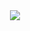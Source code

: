 <div align="justify">



<!-- Profile -->
<!-- <p align="left"><strong><samp>「</samp></strong></p> -->
<div align='center'>
<image src='https://github.com/w0rkm4n/w0rkm4n/blob/main/media/pixel-jeff-matrix-s.gif' >
</div>
<!-- <br> -->
<!--   <p align="center">
    <samp>
      <br>
        <image src="https://readme-typing-svg.herokuapp.com?font=Iosevka&size=18&color=CD0404&center=true&width=520&height=45&lines=1'm+w0rkm4n">
    </samp>
  </p> -->
<!-- <p align="right"><strong><samp>」</samp></strong></p> -->

<!-- <details>
<summary><samp><b>See More</b></samp></summary> -->

<!-- Others -->
<!-- <div> -->
<!-- <a title="Hack The Box Profile" href="https://app.hackthebox.com/profile/1359890"> -->
<!-- <img src="https://www.hackthebox.com/badge/image/1359890" alt="Hack The Box Profile"></a> -->
<!-- </div> -->


<!-- Github Stats -->
<!--<div align="center">
  <table>
    <tr>
      <td><a href="#--------"><img height="137px" align="center" alt="GitHub Stats" src="https://github-readme-stats.vercel.app/api?username=w0rkm4n&count_private=true&show_icons=true&include_all_commits=true&line_height=21&hide_border=true&theme=dark"/></a></td>
      <td><a href="#--------"><img height="137px" align="center" alt="Top Language" src="https://github-readme-stats.vercel.app/api/top-langs/?username=w0rkm4n&layout=compact&line_height=21&hide_border=true&theme=dark"/></a></td>
    </tr>
  </table>
</div>-->

</details>
</div>

